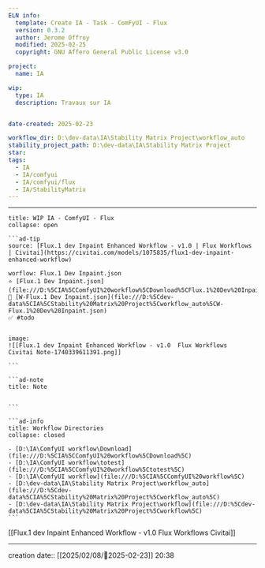 ```yaml
---
ELN info:
  template: Create IA - Task - ComFyUI - Flux
  version: 0.3.2
  author: Jerome Offroy
  modified: 2025-02-25
  copyright: GNU Affero General Public License v3.0

project:
  name: IA

wip:
  type: IA
  description: Travaux sur IA


date-created: 2025-02-23

workflow_dir: D:\dev-data\IA\Stability Matrix Project\workflow_auto
stability_project_path: D:\dev-data\IA\Stability Matrix Project
star:
tags:
  - IA
  - IA/comfyui
  - IA/comfyui/flux
  - IA/StabilityMatrix
---
```


---

`````ad-example
title: WIP IA - ComfyUI - Flux
collapse: open

```ad-tip
source: [Flux.1 dev Inpaint Enhanced Workflow - v1.0 | Flux Workflows | Civitai](https://civitai.com/models/1075835/flux1-dev-inpaint-enhanced-workflow)

worflow: Flux.1 Dev Inpaint.json
⭐ [Flux.1 Dev Inpaint.json](file:///D:%5CIA%5CComfyUI%20workflow%5CDownload%5CFlux.1%20Dev%20Inpaint.json)
🚧 [W-Flux.1 Dev Inpaint.json](file:///D:%5Cdev-data%5CIA%5CStability%20Matrix%20Project%5Cworkflow_auto%5CW-Flux.1%20Dev%20Inpaint.json)
✅ #todo


image:
![[Flux.1 dev Inpaint Enhanced Workflow - v1.0  Flux Workflows  Civitai Note-1740339611391.png]]

```

```ad-note
title: Note


```

```ad-info
title: Workflow Directories
collapse: closed

- [D:\IA\ComfyUI workflow\Download](file:///D:%5CIA%5CComfyUI%20workflow%5CDownload%5C)
- [D:\IA\ComfyUI workflow\totest](file:///D:%5CIA%5CComfyUI%20workflow%5Ctotest%5C)
- [D:\IA\ComfyUI workflow](file:///D:%5CIA%5CComfyUI%20workflow%5C)
- [D:\dev-data\IA\Stability Matrix Project\workflow_auto](file:///D:%5Cdev-data%5CIA%5CStability%20Matrix%20Project%5Cworkflow_auto%5C)
- [D:\dev-data\IA\Stability Matrix Project\workflow](file:///D:%5Cdev-data%5CIA%5CStability%20Matrix%20Project%5Cworkflow%5C)
```
`````

[[Flux.1 dev Inpaint Enhanced Workflow - v1.0  Flux Workflows  Civitai]]


---
creation date:: [[2025/02/08/📒2025-02-23]]  20:38

